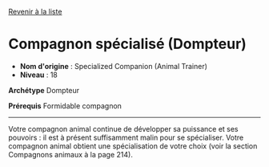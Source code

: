 [Revenir à la liste](list.md)

# Compagnon spécialisé (Dompteur)

 * **Nom d'origine** : Specialized Companion (Animal Trainer)
 * **Niveau** : 18


<p><strong>Archétype</strong> Dompteur</p>
<p><strong>Prérequis</strong> Formidable compagnon</p>
<hr>
<p>Votre compagnon animal continue de développer sa puissance et ses pouvoirs : il est à présent suffisamment malin pour se spécialiser. Votre compagnon animal obtient une spécialisation de votre choix (voir la section Compagnons animaux à la page 214).</p>